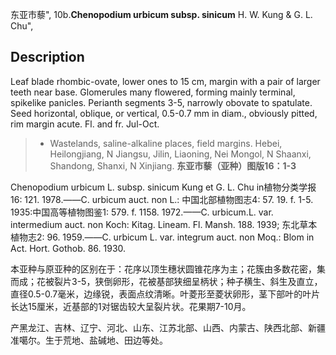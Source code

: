 东亚市藜",
10b.**Chenopodium urbicum subsp. sinicum** H. W. Kung & G. L. Chu",

## Description
Leaf blade rhombic-ovate, lower ones to 15 cm, margin with a pair of larger teeth near base. Glomerules many flowered, forming mainly terminal, spikelike panicles. Perianth segments 3-5, narrowly obovate to spatulate. Seed horizontal, oblique, or vertical, 0.5-0.7 mm in diam., obviously pitted, rim margin acute. Fl. and fr. Jul-Oct.

> * Wastelands, saline-alkaline places, field margins. Hebei, Heilongjiang, N Jiangsu, Jilin, Liaoning, Nei Mongol, N Shaanxi, Shandong, Shanxi, N Xinjiang.
**东亚市藜（亚种）图版16：1-3**

Chenopodium urbicum L. subsp. sinicum Kung et G. L. Chu in植物分类学报16: 121. 1978.——C. urbicum auct. non L.: 中国北部植物图志4: 57. 19. f. 1-5. 1935:中国高等植物图鉴1: 579. f. 1158. 1972.——C. urbicum.L. var. intermedium auct. non Koch: Kitag. Lineam. Fl. Mansh. 188. 1939; 东北草本植物志2: 96. 1959.——C. urbicum L. var. integrum auct. non Moq.: Blom in Act. Hort. Gothob. 86. 1930.

本亚种与原亚种的区别在于：花序以顶生穗状圆锥花序为主；花簇由多数花密，集而成；花被裂片3-5，狭倒卵形，花被基部狭细呈柄状；种子横生、斜生及直立，直径0.5-0.7毫米，边缘锐，表面点纹清晰。叶菱形至菱状卵形，茎下部叶的叶片长达15厘米，近基部的1对锯齿较大呈裂片状。花果期7-10月。

产黑龙江、吉林、辽宁、河北、山东、江苏北部、山西、内蒙古、陕西北部、新疆准噶尔。生于荒地、盐碱地、田边等处。
